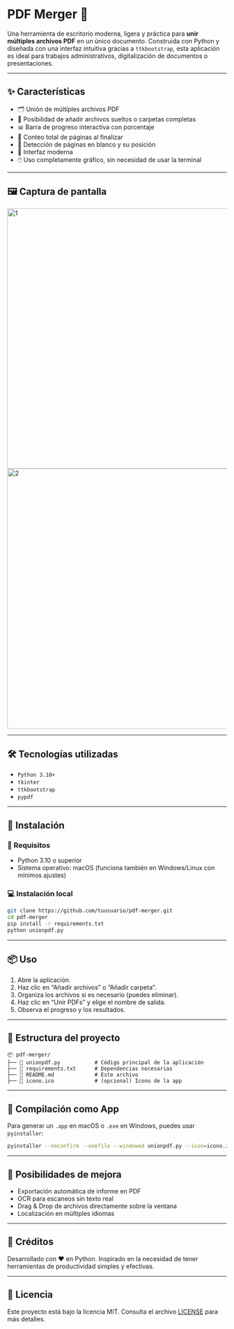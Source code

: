 # PDF Merger 🧩

Una herramienta de escritorio moderna, ligera y práctica para **unir múltiples archivos PDF** en un único documento. Construida con Python y diseñada con una interfaz intuitiva gracias a `ttkbootstrap`, esta aplicación es ideal para trabajos administrativos, digitalización de documentos o presentaciones.

---

## ✨ Características

- 🗂️ Unión de múltiples archivos PDF
- 📁 Posibilidad de añadir archivos sueltos o carpetas completas
- 📊 Barra de progreso interactiva con porcentaje
- 📄 Conteo total de páginas al finalizar
- 📃 Detección de páginas en blanco y su posición
- 🎨 Interfaz moderna 
- 🖱️ Uso completamente gráfico, sin necesidad de usar la terminal

---

## 🖼️ Captura de pantalla



<img width="596" alt="1" src="https://github.com/user-attachments/assets/12319065-4257-4123-8325-9b76d103baca" />
<img width="596" alt="2" src="https://github.com/user-attachments/assets/e2f9bfb4-bbc1-4783-897b-90b5d184cb11" />



---

## 🛠️ Tecnologías utilizadas

- `Python 3.10+`
- `tkinter`
- `ttkbootstrap`
- `pypdf`

---

## 🧰 Instalación

### 🔧 Requisitos

- Python 3.10 o superior
- Sistema operativo: macOS (funciona también en Windows/Linux con mínimos ajustes)

### 💻 Instalación local

```bash
git clone https://github.com/tuusuario/pdf-merger.git
cd pdf-merger
pip install -r requirements.txt
python unionpdf.py
```

---

## 📦 Uso

1. Abre la aplicación.
2. Haz clic en “Añadir archivos” o “Añadir carpeta”.
3. Organiza los archivos si es necesario (puedes eliminar).
4. Haz clic en “Unir PDFs” y elige el nombre de salida.
5. Observa el progreso y los resultados.

---

## 📁 Estructura del proyecto

```
📦 pdf-merger/
├── 📄 unionpdf.py           # Código principal de la aplicación
├── 📄 requirements.txt      # Dependencias necesarias
├── 📄 README.md             # Este archivo
├── 📄 icono.ico             # (opcional) Icono de la app
```

---

## 🚀 Compilación como App

Para generar un `.app` en macOS o `.exe` en Windows, puedes usar `pyinstaller`:

```bash
pyinstaller --noconfirm --onefile --windowed unionpdf.py --icon=icono.ico
```

---

## 📌 Posibilidades de mejora

- Exportación automática de informe en PDF
- OCR para escaneos sin texto real
- Drag & Drop de archivos directamente sobre la ventana
- Localización en múltiples idiomas

---

## 🤝 Créditos

Desarrollado con ❤️ en Python. Inspirado en la necesidad de tener herramientas de productividad simples y efectivas.

---

## 📃 Licencia

Este proyecto está bajo la licencia MIT. Consulta el archivo [LICENSE](LICENSE) para más detalles.
